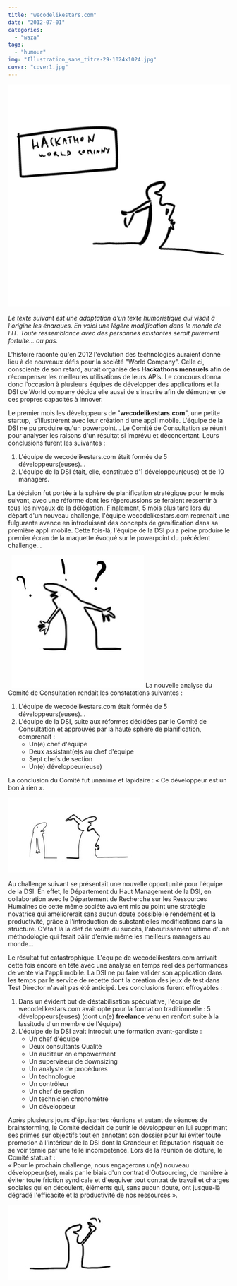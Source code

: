 ```yaml
---
title: "wecodelikestars.com"
date: "2012-07-01"
categories: 
  - "waza"
tags: 
  - "humour"
img: "Illustration_sans_titre-29-1024x1024.jpg"
cover: "cover1.jpg"
---
```


[![](/images/Illustration_sans_titre-29-1024x1024.jpg)](https://eventuallycoding.com/wp-content/uploads/2020/12/Illustration_sans_titre-29.jpg)

_Le texte suivant est une adaptation d'un texte humoristique qui visait à l'origine les énarques. En voici une légère modification dans le monde de l'IT. Toute ressemblance avec des personnes existantes serait purement fortuite... ou pas._

L'histoire raconte qu'en 2012 l'évolution des technologies auraient donné lieu à de nouveaux défis pour la société "World Company". Celle ci, consciente de son retard, aurait organisé des **Hackathons mensuels** afin de récompenser les meilleures utilisations de leurs APIs. Le concours donna donc l'occasion à plusieurs équipes de développer des applications et la DSI de World company décida elle aussi de s'inscrire afin de démontrer de ces propres capacités à innover.

Le premier mois les développeurs de "**wecodelikestars.com**", une petite startup,  s'illustrèrent avec leur création d'une appli mobile. L'équipe de la DSI ne pu produire qu'un powerpoint... Le Comité de Consultation se réunit pour analyser les raisons d'un résultat si imprévu et déconcertant. Leurs conclusions furent les suivantes :

1. L'équipe de wecodelikestars.com était formée de 5 développeurs(euses)...
2. L'équipe de la DSI était, elle, constituée d'1 développeur(euse) et de 10 managers.

La décision fut portée à la sphère de planification stratégique pour le mois suivant, avec une réforme dont les répercussions se feraient ressentir à tous les niveaux de la délégation. Finalement, 5 mois plus tard lors du départ d'un nouveau challenge, l'équipe wecodelikestars.com reprenait une fulgurante avance en introduisant des concepts de gamification dans sa première appli mobile. Cette fois-là, l'équipe de la DSI pu a peine produire le premier écran de la maquette évoqué sur le powerpoint du précédent challenge...

  [![](/images/Illustration_sans_titre-27-300x300.jpg)](https://eventuallycoding.com/wp-content/uploads/2012/07/Illustration_sans_titre-27.jpg) La nouvelle analyse du Comité de Consultation rendait les constatations suivantes :

1. L'équipe de wecodelikestars.com était formée de 5 développeurs(euses)...
2. L'équipe de la DSI, suite aux réformes décidées par le Comité de Consultation et approuvés par la haute sphère de planification, comprenait :
    - Un(e) chef d'équipe
    - Deux assistant(e)s au chef d'équipe
    - Sept chefs de section
    - Un(e) développeur(euse)

La conclusion du Comité fut unanime et lapidaire : « Ce développeur est un bon à rien ».

[![](/images/Illustration_sans_titre-28-300x170.jpg)](https://eventuallycoding.com/wp-content/uploads/2012/07/Illustration_sans_titre-28.jpg)

Au challenge suivant se présentait une nouvelle opportunité pour l'équipe de la DSI. En effet, le Département du Haut Management de la DSI, en collaboration avec le Département de Recherche sur les Ressources Humaines de cette même société avaient mis au point une stratégie novatrice qui améliorerait sans aucun doute possible le rendement et la productivité, grâce à l'introduction de substantielles modifications dans la structure. C'était là la clef de voûte du succès, l'aboutissement ultime d'une méthodologie qui ferait pâlir d'envie même les meilleurs managers au monde...

Le résultat fut catastrophique. L'équipe de wecodelikestars.com arrivait cette fois encore en tête avec une analyse en temps réel des performances de vente via l'appli mobile. La DSI ne pu faire valider son application dans les temps par le service de recette dont la création des jeux de test dans Test Director n'avait pas été anticipé. Les conclusions furent effroyables :

1. Dans un évident but de déstabilisation spéculative, l'équipe de wecodelikestars.com avait opté pour la formation traditionnelle : 5 développeurs(euses) (dont un(e) **freelance** venu en renfort suite à la lassitude d'un membre de l'équipe)
2. L'équipe de la DSI avait introduit une formation avant-gardiste :
    - Un chef d'équipe
    - Deux consultants Qualité
    - Un auditeur en empowerment
    - Un superviseur de downsizing
    - Un analyste de procédures
    - Un technologue
    - Un contrôleur
    - Un chef de section
    - Un technicien chronomètre
    - Un développeur

Après plusieurs jours d'épuisantes réunions et autant de séances de brainstorming, le Comité décidait de punir le développeur en lui supprimant ses primes sur objectifs tout en annotant son dossier pour lui éviter toute promotion à l'intérieur de la DSI dont la Grandeur et Réputation risquait de se voir ternie par une telle incompétence. Lors de la réunion de clôture, le Comité statuait :  
« Pour le prochain challenge, nous engagerons un(e) nouveau développeur(se), mais par le biais d'un contrat d'Outsourcing, de manière à éviter toute friction syndicale et d'esquiver tout contrat de travail et charges sociales qui en découlent, éléments qui, sans aucun doute, ont jusque-là dégradé l'efficacité et la productivité de nos ressources ».

[![](/images/Illustration_sans_titre-26-300x170.jpg)](https://eventuallycoding.com/wp-content/uploads/2012/07/Illustration_sans_titre-26.jpg)
